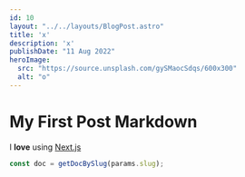 ```yaml
---
id: 10
layout: "../../layouts/BlogPost.astro"
title: 'x'
description: 'x'
publishDate: "11 Aug 2022"
heroImage:
  src: "https://source.unsplash.com/gySMaocSdqs/600x300"
  alt: "o"
---
```


# My First Post Markdown

I **love** using [Next.js](https://nextjs.org/)

```js
const doc = getDocBySlug(params.slug);
```